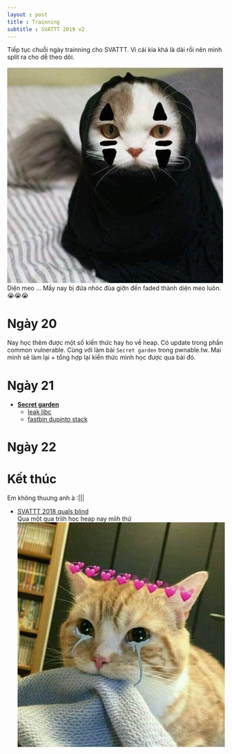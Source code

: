 ```yaml
---
layout : post 
title : Trainning 
subtitle : SVATTT 2019 v2
---  
```


Tiếp tục chuỗi ngày trainning cho SVATTT.  Vì cái kia khá là dài rồi nên mình split ra cho dễ theo dõi.  

![](/img/meo38.jpg)   
Diện meo ... Mấy nay bị đứa nhóc đùa giỡn đến faded thành diện meo luôn. 😭😭😭



# Ngày 20  
  Nay học thêm được một số kiến thức hay ho về heap. Có update trong phần common vulnerable. Cùng với làm bài ```Secret garden``` trong pwnable.tw. 
  Mai mình sẽ làm lại + tổng hợp lại kiến thức mình học được qua bài đó.  

# Ngày 21  
 - [**Secret garden**](https://pwnable.tw/)  
   + [leak libc](https://hacmao.pw/Pwnable/heap/leak_libc/)  
   + [fastbin dupinto stack](https://hacmao.pw/Pwnable/heap/fastbin_dup_into_stack/)  

# Ngày 22  


# Kết thúc  
Em không thuưng anh à :|||  
 - [SVATTT 2018 quals blind](https://github.com/chung96vn/writeup/raw/master/SVATTT-2018-Quals/blind/blind)  
 Qua một qua triìh hoc heap nay miìh thử
![meo24](/img/meo24.jpg)  

